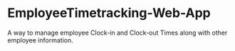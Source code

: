 # EmployeeTimetracking-Web-App
A way to manage employee Clock-in and Clock-out Times along with other employee information. 

